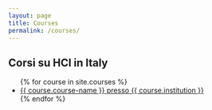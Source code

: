 ```yaml
---
layout: page
title: Courses
permalink: /courses/
---
```


## Corsi su HCI in Italy

<ul>
{% for course in site.courses %}
  <li><a href="{{site.baseurl}}{{ course.url }}">{{ course.course-name }} presso {{ course.institution }}</a></li>
{% endfor %}
</ul>
